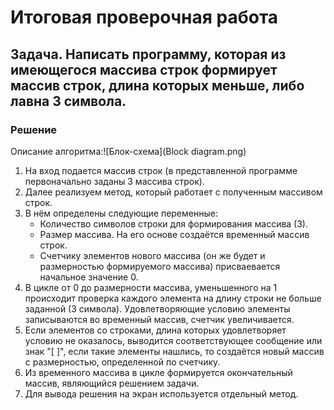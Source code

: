 # **Итоговая проверочная работа**
## **Задача.** Написать программу, которая из имеющегося массива строк формирует массив строк, длина которых меньше, либо лавна 3 символа.
### **Решение**
Описание алгоритма:![Блок-схема](Block diagram.png)
1. На вход подается массив строк (в представленной программе первоначально заданы 3 массива строк).
2. Далее реализуем метод, который работает с полученным массивом строк.
3. В нём определены следующие переменные:
   *  Количество символов строки для формирования массива (3).
   * Размер массива. На его основе создаётся временный массив строк.
   * Счетчику элементов нового массива (он же будет и размерностью формируемого массива) присваевается начальное значение 0.
4. В цикле от 0 до размерности массива, уменьшенного на 1 происходит проверка каждого элемента на длину строки не больше заданной (3 символа). Удовлетворяющие условию элементы записываются во временный массив, счетчик увеличивается.
5. Если элементов со строками, длина которых удовлетворяет условию не оказалось, выводится соответствующее сообщение или знак "[  ]", если такие элементы нашлись, то создаётся новый массив с размерностью, определенной по счетчику.
6. Из временного массива в цикле формируется окончательный массив, являющийся решением задачи.
7. Для вывода решения на экран используется отдельный метод.

